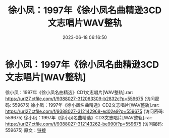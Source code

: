 ﻿---
title: 徐小凤：1997年《徐小凤名曲精逊3CD文志唱片WAV整轨
date: 2023-06-18 06:16:50
categories: WAV车载音乐、镜像
tags: 华语中文
---
# 徐小凤：1997年《徐小凤名曲精逊3CD文志唱片[WAV整轨]

徐小凤：1997年《徐小凤名曲精选》CD1文志唱片[WAV整轨].rar:
https://url27.ctfile.com/f/9388027-312063309-b2832c?p=559675
(访问密码: 559675)
徐小凤：1997年《徐小凤名曲精选》CD2文志唱片[WAV整轨].rar: https://url27.ctfile.com/f/9388027-312142968-ed02e9?p=559675
(访问密码: 559675)
徐小凤：1997年《徐小凤名曲精选》CD3文志唱片[WAV整轨].rar: https://url27.ctfile.com/f/9388027-312143262-be990f?p=559675
(访问密码: 559675)
原文：[链接](https://blog.sina.com.cn/s/blog_1647c7e76010312dv.html)